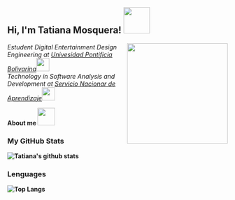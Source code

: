 <h2> Hi, I'm Tatiana Mosquera! <img src="https://media.giphy.com/media/lGhBlBMIN2XsEteTN3/giphy.gif" width="60"></h2>
<img align='right' src="https://media.giphy.com/media/px9v45I39CcxyXPqEy/giphy.gif" width="230">
<p><em>Estudent Digital Entertainment Design Engineering at <a href="[https://www.fumc.edu.co/](https://www.upb.edu.co/es/home)">Univesidad Pontificia Bolivarina</a><img src="https://media.giphy.com/media/fYSnHlufseco8Fh93Z/giphy.gif" width="30">
</br>Technology in Software Analysis and Development at <a href="https://www.sena.edu.co/es-co/Paginas/default.aspx">Servicio Nacionar de Aprendizaje</a><img src="https://media.giphy.com/media/fYSnHlufseco8Fh93Z/giphy.gif" width="30"> 
</em></p>

<tittle width="60"><strong>About me</tittle> <img src="https://media.giphy.com/media/xUPGcAUcZh0r9Gkw3C/giphy.gif" width="40"></p>

### My GitHub Stats
![Tatiana's github stats](https://github-readme-stats.vercel.app/api?username=Tattoarco&show_icons=true&theme=material-palenight)
### Lenguages
![Top Langs](https://github-readme-stats.vercel.app/api/top-langs/?username=Tattoarco)
